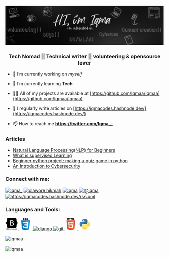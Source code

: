 [![MasterHead](https://github.com/Iqmaa/Iqmaa/blob/main/LinkedIn_Iqma.png)](https://www.linkedin.com/in/iqma/)
<!-- <h1 align="center">Hi 👋, I'm Iqma</h1> -->
<h3 align="center">Tech Nomad || Technical writer || volunteering & opensource lover</h3>
<!-- <img align="right" alt= "coding" width ="400" src= "[https://media.licdn.com/dms/image/D4D03AQGch_ZzOUZsAg/profile-displayphoto-shrink_800_800/0/1686728087894?e=1695859200&v=beta&t=3gtQBA58StUsERmndczJ_U1nkGIRytao3z5c_7yXCv8](https://media.istockphoto.com/vectors/arab-girl-working-at-home-or-in-office-with-laptop-vector-id1150873865?k=6&m=1150873865&s=170667a&w=0&h=8zSyc1ET5xUf27hpTIlJjPBhnfr6DQYH7gJZhWjgOhc=)"> -->

- 🔭 I’m currently working on *myself*

- 🌱 I’m currently learning **Tech**

- 👨‍💻 All of my projects are available at [https://github.com/Iqmaa/Iqmaa](https://github.com/Iqmaa/Iqmaa)

- 📝 I regularly write articles on [https://iqmacodes.hashnode.dev/](https://iqmacodes.hashnode.dev/)

- 📫 How to reach me **https://twitter.com/Iqma__**

### Articles
<!-- BLOG-POST-LIST:START -->
- [Natural Language Processing(NLP) for Beginners](https://www.freecodecamp.org/news/natural-language-processing-techniques-for-beginners/)
- [What is supervised Learning](https://iqmacodes.hashnode.dev/what-is-supervised-learning)
- [Beginner python project; making a quiz game in python](https://iqmacodes.hashnode.dev/how-to-make-a-quiz-game-in-python)
- [An Introduction to Cybersecurity](https://iqmacodes.hashnode.dev/an-introduction-to-cybersecurity)

<!-- BLOG-POST-LIST:END -->

<h3 align="left">Connect with me:</h3>
<p align="left">
<a href="https://twitter.com/Iqma__" target="blank"><img align="center" src="https://raw.githubusercontent.com/rahuldkjain/github-profile-readme-generator/master/src/images/icons/Social/twitter.svg" alt="iqma_" height="30" width="40" /></a>
<a href="https://linkedin.com/in/olawore hikmah" target="blank"><img align="center" src="https://raw.githubusercontent.com/rahuldkjain/github-profile-readme-generator/master/src/images/icons/Social/linked-in-alt.svg" alt="olawore hikmah" height="30" width="40" /></a>
<a href="https://iqmacodes.hashnode.dev/" target="blank"><img align="center" src="https://raw.githubusercontent.com/rahuldkjain/github-profile-readme-generator/master/src/images/icons/Social/hashnode.svg" alt="iqma" height="30" width="40" /></a>
<a href="https://medium.com/@olaworehikmah" target="blank"><img align="center" src="https://raw.githubusercontent.com/rahuldkjain/github-profile-readme-generator/master/src/images/icons/Social/medium.svg" alt="@iqma" height="30" width="40" /></a>
<a href="/https://iqmacodes.hashnode.dev/rss.xml" target="blank"><img align="center" src="https://raw.githubusercontent.com/rahuldkjain/github-profile-readme-generator/master/src/images/icons/Social/rss.svg" alt="https://iqmacodes.hashnode.dev/rss.xml" height="30" width="40" /></a>
</p>

<h3 align="left">Languages and Tools:</h3>
<p align="left"> <a href="https://getbootstrap.com" target="_blank" rel="noreferrer"> <img src="https://raw.githubusercontent.com/devicons/devicon/master/icons/bootstrap/bootstrap-plain-wordmark.svg" alt="bootstrap" width="40" height="40"/> </a> <a href="https://www.w3schools.com/css/" target="_blank" rel="noreferrer"> <img src="https://raw.githubusercontent.com/devicons/devicon/master/icons/css3/css3-original-wordmark.svg" alt="css3" width="40" height="40"/> </a> <a href="https://www.djangoproject.com/" target="_blank" rel="noreferrer"> <img src="https://cdn.worldvectorlogo.com/logos/django.svg" alt="django" width="40" height="40"/> </a> <a href="https://git-scm.com/" target="_blank" rel="noreferrer"> <img src="https://www.vectorlogo.zone/logos/git-scm/git-scm-icon.svg" alt="git" width="40" height="40"/> </a> <a href="https://www.w3.org/html/" target="_blank" rel="noreferrer"> <img src="https://raw.githubusercontent.com/devicons/devicon/master/icons/html5/html5-original-wordmark.svg" alt="html5" width="40" height="40"/> </a> <a href="https://www.python.org" target="_blank" rel="noreferrer"> <img src="https://raw.githubusercontent.com/devicons/devicon/master/icons/python/python-original.svg" alt="python" width="40" height="40"/> </a> </p>

<p><img align="center" src="https://github-readme-stats.vercel.app/api/top-langs?username=iqmaa&show_icons=true&locale=en&layout=compact" alt="iqmaa" /></p>

<p><img align="center" src="https://github-readme-streak-stats.herokuapp.com/?user=iqmaa&" alt="iqmaa" /></p>

